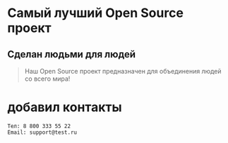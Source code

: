 # Самый лучший Open Source проект

## Сделан людьми для людей

> Наш Open Source проект предназначен для объединения людей со всего мира!

# добавил контакты
```
Тел: 8 800 333 55 22
Email: support@test.ru
```
